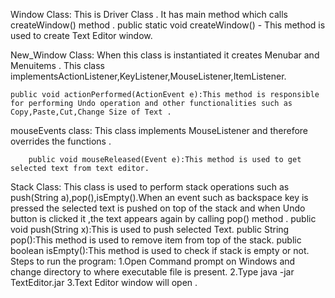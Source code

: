 Window Class: 
	 This is Driver Class . It has main method which calls createWindow() method .
    public static void createWindow() - This method is used to create Text Editor window.

New_Window Class:
	When this class is instantiated it creates Menubar and Menuitems . This         class implementsActionListener,KeyListener,MouseListener,ItemListener.

    public void actionPerformed(ActionEvent e):This method is responsible for performing Undo operation and other functionalities such as Copy,Paste,Cut,Change Size of Text .

mouseEvents class:
	This class implements MouseListener and therefore overrides the functions . 

        public void mouseReleased(Event e):This method is used to get selected text from text editor.
Stack Class:
	This class is used to perform stack operations such as push(String a),pop(),isEmpty().When an event such as backspace key is pressed the selected text is pushed on top of the stack and when Undo button is clicked it ,the text appears again by calling pop() method .
	public void push(String x):This is used to push selected Text.
	public String pop():This method is used to remove item from top of the stack.
	public boolean isEmpty():This method is used to check if stack is empty or not. 
Steps to run the program:
	1.Open Command prompt on Windows and change directory to where executable file is present.
	2.Type java -jar TextEditor.jar
	3.Text Editor window will open .
